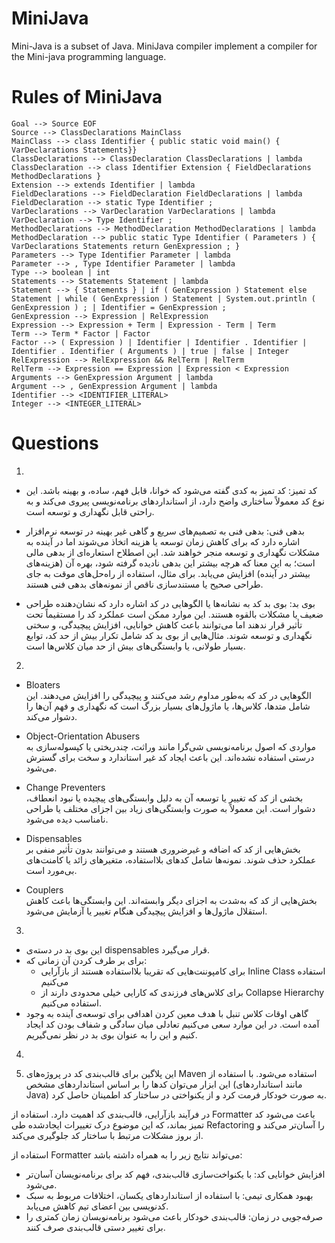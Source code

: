 # MiniJava
Mini-Java is a subset of Java. MiniJava compiler implement a compiler for the Mini-java
programming language.

# Rules of MiniJava
```
Goal --> Source EOF
Source --> ClassDeclarations MainClass
MainClass --> class Identifier { public static void main() { VarDeclarations Statements}}
ClassDeclarations --> ClassDeclaration ClassDeclarations | lambda
ClassDeclaration --> class Identifier Extension { FieldDeclarations MethodDeclarations }
Extension --> extends Identifier | lambda
FieldDeclarations --> FieldDeclaration FieldDeclarations | lambda
FieldDeclaration --> static Type Identifier ;
VarDeclarations --> VarDeclaration VarDeclarations | lambda
VarDeclaration --> Type Identifier ;
MethodDeclarations --> MethodDeclaration MethodDeclarations | lambda
MethodDeclaration --> public static Type Identifier ( Parameters ) { VarDeclarations Statements return GenExpression ; }
Parameters --> Type Identifier Parameter | lambda
Parameter --> , Type Identifier Parameter | lambda
Type --> boolean | int
Statements --> Statements Statement | lambda
Statement --> { Statements } | if ( GenExpression ) Statement else Statement | while ( GenExpression ) Statement | System.out.println ( GenExpression ) ; | Identifier = GenExpression ;
GenExpression --> Expression | RelExpression
Expression --> Expression + Term | Expression - Term | Term
Term --> Term * Factor | Factor
Factor --> ( Expression ) | Identifier | Identifier . Identifier | Identifier . Identifier ( Arguments ) | true | false | Integer
RelExpression --> RelExpression && RelTerm | RelTerm
RelTerm --> Expression == Expression | Expression < Expression
Arguments --> GenExpression Argument | lambda
Argument --> , GenExpression Argument | lambda
Identifier --> <IDENTIFIER_LITERAL>
Integer --> <INTEGER_LITERAL>
```


# Questions

1. 
-  کد تمیز: کد تمیز به کدی گفته می‌شود که خوانا، قابل فهم، ساده، و بهینه باشد. این نوع کد معمولاً ساختاری واضح دارد، از استانداردهای برنامه‌نویسی پیروی می‌کند و به راحتی قابل نگهداری و توسعه است.

-  بدهی فنی: بدهی فنی به تصمیم‌های سریع و گاهی غیر بهینه در توسعه نرم‌افزار اشاره دارد که برای کاهش زمان توسعه یا هزینه اتخاذ می‌شوند اما در آینده به مشکلات نگهداری و توسعه منجر خواهند شد. این اصطلاح استعاره‌ای از بدهی مالی است؛ به این معنا که هرچه بیشتر این بدهی نادیده گرفته شود، بهره آن (هزینه‌های بیشتر در آینده) افزایش می‌یابد. برای مثال، استفاده از راه‌حل‌های موقت به جای طراحی صحیح یا مستندسازی ناقص از نمونه‌های بدهی فنی هستند.

-  بوی بد: بوی بد کد به نشانه‌ها یا الگوهایی در کد اشاره دارد که نشان‌دهنده طراحی ضعیف یا مشکلات بالقوه هستند. این موارد ممکن است عملکرد کد را مستقیماً تحت تأثیر قرار ندهند اما می‌توانند باعث کاهش خوانایی، افزایش پیچیدگی، و سختی نگهداری و توسعه شوند. مثال‌هایی از بوی بد کد شامل تکرار بیش از حد کد، توابع بسیار طولانی، یا وابستگی‌های بیش از حد میان کلاس‌ها است.

2. 
- Bloaters <br>
الگوهایی در کد که به‌طور مداوم رشد می‌کنند و پیچیدگی را افزایش می‌دهند. این شامل متدها، کلاس‌ها، یا ماژول‌های بسیار بزرگ است که نگهداری و فهم آن‌ها را دشوار می‌کند.

- Object-Orientation Abusers <br>
مواردی که اصول برنامه‌نویسی شی‌گرا مانند وراثت، چندریختی یا کپسوله‌سازی به درستی استفاده نشده‌اند. این باعث ایجاد کد غیر استاندارد و سخت برای گسترش می‌شود.

- Change Preventers <br>
بخشی از کد که تغییر یا توسعه آن به دلیل وابستگی‌های پیچیده یا نبود انعطاف، دشوار است. این معمولاً به صورت وابستگی‌های زیاد بین اجزای مختلف یا طراحی نامناسب دیده می‌شود.

- Dispensables <br>
بخش‌هایی از کد که اضافه و غیرضروری هستند و می‌توانند بدون تأثیر منفی بر عملکرد حذف شوند. نمونه‌ها شامل کدهای بلااستفاده، متغیرهای زائد یا کامنت‌های بی‌مورد است.

- Couplers <br>
بخش‌هایی از کد که به‌شدت به اجزای دیگر وابسته‌اند. این وابستگی‌ها باعث کاهش استقلال ماژول‌ها و افزایش پیچیدگی هنگام تغییر یا آزمایش می‌شود.

3. 
- این بوی بد در دسته‌ی dispensables قرار می‌گیرد. 
- برای بر طرف کردن آن زمانی که:
  - برای کامپوننت‌هایی که تقریبا بلااستفاده هستند از بازآرایی Inline Class استفاده می‌کنیم
  - برای کلاس‌های فرزندی که کارایی خیلی محدودی دارند از Collapse Hierarchy استفاده می‌کنیم.
- گاهی اوقات کلاس تنبل با هدف معین کردن اهدافی برای توسعه‌ی آینده به وجود آمده است. در این موارد سعی می‌کنیم تعادلی میان سادگی و شفاف بودن کد ایجاد کنیم و این را به عنوان بوی بد در نظر نمی‌گیریم.


4.


5. این پلاگین برای قالب‌بندی کد در پروژه‌های Maven استفاده می‌شود. با استفاده از این ابزار می‌توان کدها را بر اساس استانداردهای مشخص (مانند استانداردهای Java) به صورت خودکار فرمت کرد و از یکنواختی در ساختار کد اطمینان حاصل کرد.

در فرآیند بازآرایی، قالب‌بندی کد اهمیت دارد. استفاده از Formatter باعث می‌شود کد تمیز بماند، که این موضوع درک تغییرات ایجادشده طی Refactoring را آسان‌تر می‌کند و از بروز مشکلات مرتبط با ساختار کد جلوگیری می‌کند. <br>

استفاده از Formatter می‌تواند نتایج زیر را به همراه داشته باشد:
- افزایش خوانایی کد: با یکنواخت‌سازی قالب‌بندی، فهم کد برای برنامه‌نویسان آسان‌تر می‌شود.
- بهبود همکاری تیمی: با استفاده از استانداردهای یکسان، اختلافات مربوط به سبک کدنویسی بین اعضای تیم کاهش می‌یابد.
- صرفه‌جویی در زمان: قالب‌بندی خودکار باعث می‌شود برنامه‌نویسان زمان کمتری را برای تغییر دستی قالب‌بندی صرف کنند.